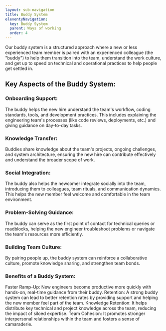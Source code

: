 ```yaml
---
layout: sub-navigation
title: Buddy System
eleventyNavigation:
  key: Buddy System
  parent: Ways of working
  order: 4
---
```


Our buddy system is a structured approach where a new or less experienced team member is paired with an experienced colleague (the "buddy") to help them transition into the team, understand the work culture, and get up to speed on technical and operational practices to help people get settled in.

## Key Aspects of the Buddy System:


### Onboarding Support:

The buddy helps the new hire understand the team's workflow, coding standards, tools, and development practices. This includes explaining the engineering team's processes (like code reviews, deployments, etc.) and giving guidance on day-to-day tasks.

### Knowledge Transfer:

Buddies share knowledge about the team's projects, ongoing challenges, and system architecture, ensuring the new hire can contribute effectively and understand the broader scope of work.

### Social Integration:

The buddy also helps the newcomer integrate socially into the team, introducing them to colleagues, team rituals, and communication dynamics. This helps the new member feel welcome and comfortable in the team environment.

### Problem-Solving Guidance:

The buddy can serve as the first point of contact for technical queries or roadblocks, helping the new engineer troubleshoot problems or navigate the team's resources more efficiently.

### Building Team Culture:

By pairing people up, the buddy system can reinforce a collaborative culture, promote knowledge sharing, and strengthen team bonds.

### Benefits of a Buddy System:

Faster Ramp-Up: New engineers become productive more quickly with hands-on, real-time guidance from their buddy.
Retention: A strong buddy system can lead to better retention rates by providing support and helping the new member feel part of the team.
Knowledge Retention: It helps distribute key technical and project knowledge across the team, reducing the impact of siloed expertise.
Team Cohesion: It promotes stronger interpersonal relationships within the team and fosters a sense of camaraderie.
